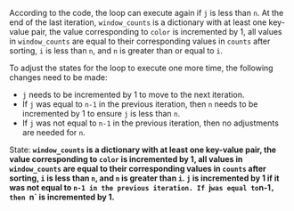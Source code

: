 According to the code, the loop can execute again if `j` is less than `n`. At the end of the last iteration, `window_counts` is a dictionary with at least one key-value pair, the value corresponding to `color` is incremented by 1, all values in `window_counts` are equal to their corresponding values in `counts` after sorting, `i` is less than `n`, and `n` is greater than or equal to `i`. 

To adjust the states for the loop to execute one more time, the following changes need to be made:
- `j` needs to be incremented by 1 to move to the next iteration.
- If `j` was equal to `n-1` in the previous iteration, then `n` needs to be incremented by 1 to ensure `j` is less than `n`.
- If `j` was not equal to `n-1` in the previous iteration, then no adjustments are needed for `n`.

State: **`window_counts` is a dictionary with at least one key-value pair, the value corresponding to `color` is incremented by 1, all values in `window_counts` are equal to their corresponding values in `counts` after sorting, `i` is less than `n`, and `n` is greater than `i`. `j` is incremented by 1 if it was not equal to `n-1 in the previous iteration. If `j` was equal to `n-1`, then `n` is incremented by 1.**